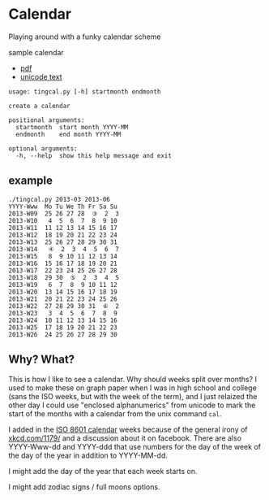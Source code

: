 # Calendar

Playing around with a funky calendar scheme

sample calendar 
 * [pdf](http://tingletech.tumblr.com/tingcal/2013.pdf)
 * [unicode text](http://tingletech.tumblr.com/tingcal/2013.txt)

```
usage: tingcal.py [-h] startmonth endmonth

create a calendar

positional arguments:
  startmonth  start month YYYY-MM
  endmonth    end month YYYY-MM

optional arguments:
  -h, --help  show this help message and exit
```

## example
```
./tingcal.py 2013-03 2013-06
YYYY-Www  Mo Tu We Th Fr Sa Su     
2013-W09  25 26 27 28  ③  2  3     
2013-W10   4  5  6  7  8  9 10     
2013-W11  11 12 13 14 15 16 17     
2013-W12  18 19 20 21 22 23 24     
2013-W13  25 26 27 28 29 30 31     
2013-W14   ④  2  3  4  5  6  7     
2013-W15   8  9 10 11 12 13 14     
2013-W16  15 16 17 18 19 20 21     
2013-W17  22 23 24 25 26 27 28     
2013-W18  29 30  ⑤  2  3  4  5     
2013-W19   6  7  8  9 10 11 12     
2013-W20  13 14 15 16 17 18 19     
2013-W21  20 21 22 23 24 25 26     
2013-W22  27 28 29 30 31  ⑥  2     
2013-W23   3  4  5  6  7  8  9     
2013-W24  10 11 12 13 14 15 16     
2013-W25  17 18 19 20 21 22 23     
2013-W26  24 25 26 27 28 29 30     
```

## Why?  What?

This is how I like to see a calendar.  Why should weeks split over
months?  I used to make these on graph paper when I was in high
school and college (sans the ISO weeks, but with the week of the
term), and I just relaized the other day I could use "enclosed
alphanumerics" from unicode to mark the start of the months with a
calendar from the unix command `cal`.  

I added in the [ISO 8601 calendar](http://www.staff.science.uu.nl/~gent0113/calendar/isocalendar.htm) weeks because of the general irony
of [xkcd.com/1179/](http://xkcd.com/1179/) and a discussion about it on facebook.
There are also YYYY-Www-dd and YYYY-ddd that use numbers for the
day of the week of the day of the year in addition to YYYY-MM-dd.

I might add the day of the year that each week starts on.

I might add zodiac signs / full moons options.
